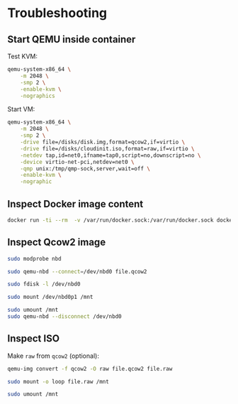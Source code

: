 # Troubleshooting

## Start QEMU inside container

Test KVM:
```sh
qemu-system-x86_64 \
    -m 2048 \
    -smp 2 \
    -enable-kvm \
    -nographics
```

Start VM:
```sh
qemu-system-x86_64 \
    -m 2048 \
    -smp 2 \
    -drive file=/disks/disk.img,format=qcow2,if=virtio \
    -drive file=/disks/cloudinit.iso,format=raw,if=virtio \
    -netdev tap,id=net0,ifname=tap0,script=no,downscript=no \
    -device virtio-net-pci,netdev=net0 \
    -qmp unix:/tmp/qmp-sock,server,wait=off \
    -enable-kvm \
    -nographic
```


## Inspect Docker image content

```sh
docker run -ti --rm  -v /var/run/docker.sock:/var/run/docker.sock docker.io/wagoodman/dive devmachines/ubuntu
```

## Inspect Qcow2 image

```sh
sudo modprobe nbd
```

```sh
sudo qemu-nbd --connect=/dev/nbd0 file.qcow2
```

```sh
sudo fdisk -l /dev/nbd0
```

```sh
sudo mount /dev/nbd0p1 /mnt
```

```sh
sudo umount /mnt
sudo qemu-nbd --disconnect /dev/nbd0
```

## Inspect ISO

Make `raw` from `qcow2` (optional):
```sh
qemu-img convert -f qcow2 -O raw file.qcow2 file.raw
```

```sh
sudo mount -o loop file.raw /mnt
```

```sh
sudo umount /mnt
```
